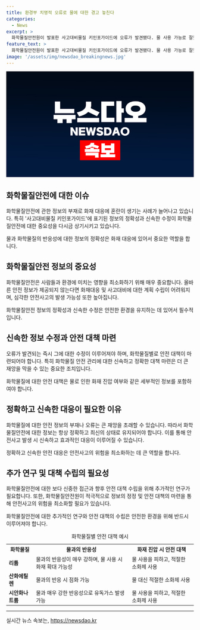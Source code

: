 ```yaml
---
title: 환경부 치명적 오류로 물에 대한 경고 놓친다
categories:
  - News
excerpt: >
  화학물질안전원이 발표한 사고대비물질 키인포가이드에 오류가 발견됐다. 물 사용 가능로 잘못 안내된 화학물질 중 5종을 개정할 예정이며, 오류가 있는 물질에 대해 물 반응성 분자동역학 계산을 실시한 후 수정할 계획이다. 또한, 리튬과 같은 금속화재에 대한 소화약제에 대한 연구를 내년부터 추진할 예정이다. 
feature_text: >
  화학물질안전원이 발표한 사고대비물질 키인포가이드에 오류가 발견됐다. 물 사용 가능로 잘못 안내된 화학물질 중 5종을 개정할 예정이며, 오류가 있는 물질에 대해 물 반응성 분자동역학 계산을 실시한 후 수정할 계획이다. 또한, 리튬과 같은 금속화재에 대한 소화약제에 대한 연구를 내년부터 추진할 예정이다. 
image: '/assets/img/newsdao_breakingnews.jpg'
---
```


<p><img src="/assets/img/newsdao_breakingnews.jpg" alt="pcversion 속보" /></p>

<h2 data-ke-size="size26">화학물질안전에 대한 이슈</h2>

<p>화학물질안전에 관한 정보의 부재로 화재 대응에 혼란이 생기는 사례가 늘어나고 있습니다. 특히 '사고대비물질 키인포가이드'에 표기된 정보의 정확성과 신속한 수정이 화학물질안전에 대한 중요성을 다시금 상기시키고 있습니다.</p>

<p data-ke-size="size16">물과 화학물질의 반응성에 대한 정보의 정확성은 화재 대응에 있어서 중요한 역할을 합니다.</p>

<h2 data-ke-size="size24">화학물질안전 정보의 중요성</h2>

<p>화학물질안전은 사람들과 환경에 미치는 영향을 최소화하기 위해 매우 중요합니다. 올바른 안전 정보가 제공되지 않는다면 화재대응 및 사고대비에 대한 계획 수립이 어려워지며, 심각한 안전사고의 발생 가능성 또한 높아집니다.</p>

<p data-ke-size="size16">화학물질안전 정보의 정확성과 신속한 수정은 안전한 환경을 유지하는 데 있어서 필수적입니다.</p>

<h2 data-ke-size="size24">신속한 정보 수정과 안전 대책 마련</h2>

<p>오류가 발견되는 즉시 그에 대한 수정이 이루어져야 하며, 화학물질별로 안전 대책이 마련되어야 합니다. 특히 화학물질 안전 관리에 대한 신속하고 정확한 대책 마련은 더 큰 재앙을 막을 수 있는 중요한 조치입니다.</p>

<p data-ke-size="size16">화학물질에 대한 안전 대책은 물로 인한 화재 진압 여부와 같은 세부적인 정보를 포함하여야 합니다.</p>

<h2 data-ke-size="size24">정확하고 신속한 대응이 필요한 이유</h2>

<p>화학물질에 대한 안전 정보의 부재나 오류는 큰 재앙을 초래할 수 있습니다. 따라서 화학물질안전에 대한 정보는 항상 정확하고 최신의 상태로 유지되어야 합니다. 이를 통해 안전사고 발생 시 신속하고 효과적인 대응이 이루어질 수 있습니다.</p>

<p data-ke-size="size16">정확하고 신속한 안전 대응은 안전사고의 위험을 최소화하는 데 큰 역할을 합니다.</p>

<h2 data-ke-size="size24">추가 연구 및 대책 수립의 필요성</h2>

<p>화학물질안전에 대한 보다 신중한 접근과 향후 안전 대책 수립을 위해 추가적인 연구가 필요합니다. 또한, 화학물질안전원이 적극적으로 정보의 정정 및 안전 대책의 마련을 통해 안전사고의 위험을 최소화할 필요가 있습니다.</p>

<p data-ke-size="size16">화학물질안전에 대한 추가적인 연구와 안전 대책의 수립은 안전한 환경을 위해 반드시 이루어져야 합니다.</p>

<table>
  <caption>화학물질별 안전 대책 예시</caption>
  <tr>
    <th>화학물질</th>
    <th>물과의 반응성</th>
    <th>화재 진압 시 안전 대책</th>
  </tr>
  <tr>
    <td><b>리튬</b></td>
    <td>물과의 반응성이 매우 강하며, 물 사용 시 화재 확대 가능성</td>
    <td>물 사용을 피하고, 적절한 소화제 사용</td>
  </tr>
  <tr>
    <td><b>산화에틸렌</b></td>
    <td>물과의 반응 시 점화 가능</td>
    <td>물 대신 적절한 소화제 사용</td>
  </tr>
  <tr>
    <td><b>시안화나트륨</b></td>
    <td>물과 매우 강한 반응성으로 유독가스 발생 가능</td>
    <td>물 사용을 피하고, 적절한 소화제 사용</td>
  </tr>
</table>

<hr>
실시간 뉴스 속보는, <a href="https://newsdao.kr" rel="dofollow">https://newsdao.kr</a>


